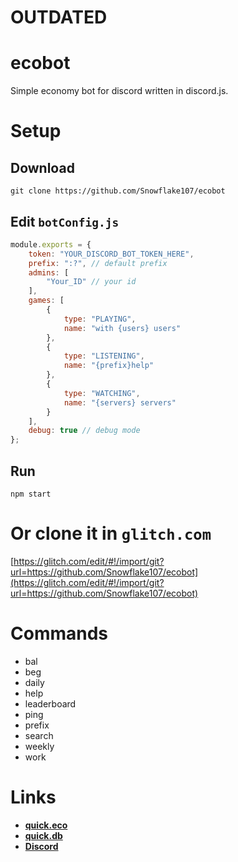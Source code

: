 # OUTDATED

# ecobot
Simple economy bot for discord written in discord.js.

# Setup
## Download
```
git clone https://github.com/Snowflake107/ecobot
```

## **Edit `botConfig.js`**

```js
module.exports = {
    token: "YOUR_DISCORD_BOT_TOKEN_HERE",
    prefix: ":?", // default prefix
    admins: [
        "Your_ID" // your id
    ],
    games: [
        {
            type: "PLAYING",
            name: "with {users} users"
        },
        {
            type: "LISTENING",
            name: "{prefix}help"
        },
        {
            type: "WATCHING",
            name: "{servers} servers"
        }
    ],
    debug: true // debug mode
};

```

## Run
```
npm start
```

# Or clone it in `glitch.com`
[https://glitch.com/edit/#!/import/git?url=https://github.com/Snowflake107/ecobot](https://glitch.com/edit/#!/import/git?url=https://github.com/Snowflake107/ecobot)

# Commands
- bal
- beg
- daily
- help
- leaderboard
- ping
- prefix
- search
- weekly
- work

# Links
- **[quick.eco](https://www.npmjs.com/package/quick.eco)**
- **[quick.db](https://www.npmjs.com/package/quick.db)**
- **[Discord](https://discord.gg/uqB8kxh)**
